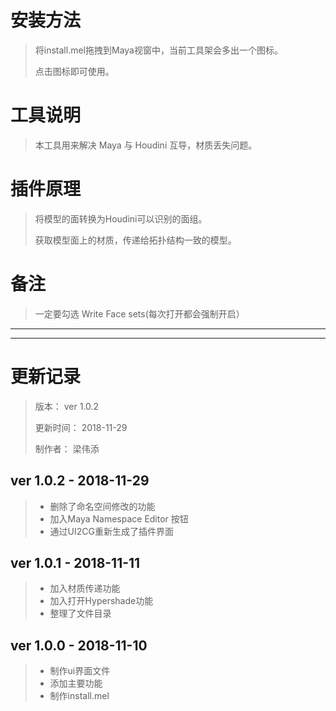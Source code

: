 ﻿# 安装方法
> 将install.mel拖拽到Maya视窗中，当前工具架会多出一个图标。
> 
> 点击图标即可使用。

# 工具说明
> 本工具用来解决 Maya 与 Houdini 互导，材质丢失问题。

# 插件原理
> 将模型的面转换为Houdini可以识别的面组。
> 
> 获取模型面上的材质，传递给拓扑结构一致的模型。

# 备注
> 一定要勾选 Write Face sets(每次打开都会强制开启）


---
---

# 更新记录
> 版本： ver 1.0.2
> 
> 更新时间： 2018-11-29
> 
> 制作者： 梁伟添

## ver 1.0.2 - 2018-11-29
> + 删除了命名空间修改的功能
> + 加入Maya Namespace Editor 按钮
> + 通过UI2CG重新生成了插件界面

## ver 1.0.1 - 2018-11-11
> + 加入材质传递功能
> + 加入打开Hypershade功能
> + 整理了文件目录

## ver 1.0.0 - 2018-11-10
> + 制作ui界面文件
> + 添加主要功能
> + 制作install.mel